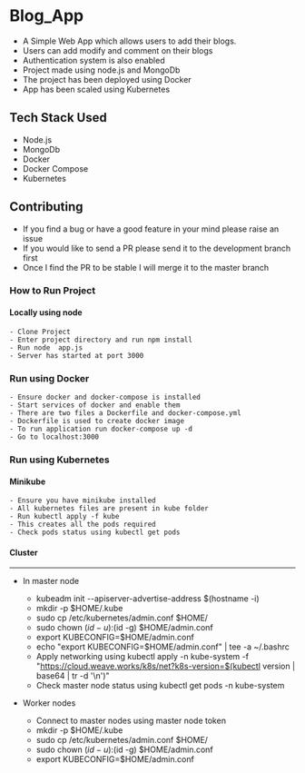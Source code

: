 # Blog_App

- A Simple Web App which allows users to add their blogs.
- Users can add modify and comment on their blogs
- Authentication system is also enabled
- Project made using node.js and MongoDb
- The project has been deployed using Docker
- App has been scaled using Kubernetes


## Tech Stack Used

- Node.js
- MongoDb
- Docker 
- Docker Compose
- Kubernetes

## Contributing 

- If you find a bug or have a good feature in your mind please raise an issue
- If you would like to send a PR please send it to the development branch first
- Once I find the PR to be stable I will merge it to the master branch

### How to Run Project

#### Locally using node
```
- Clone Project
- Enter project directory and run npm install
- Run node  app.js
- Server has started at port 3000
```

### Run using Docker
```
- Ensure docker and docker-compose is installed 
- Start services of docker and enable them
- There are two files a Dockerfile and docker-compose.yml
- Dockerfile is used to create docker image
- To run application run docker-compose up -d 
- Go to localhost:3000

```

### Run using Kubernetes

#### Minikube
```
- Ensure you have minikube installed
- All kubernetes files are present in kube folder
- Run kubectl apply -f kube 
- This creates all the pods required
- Check pods status using kubectl get pods

```

#### Cluster
----

- In master node 
    * kubeadm init --apiserver-advertise-address $(hostname -i)
    * mkdir -p $HOME/.kube
    * sudo cp /etc/kubernetes/admin.conf $HOME/
    * sudo chown $(id -u):$(id -g) $HOME/admin.conf
    * export KUBECONFIG=$HOME/admin.conf
    * echo "export KUBECONFIG=$HOME/admin.conf" | tee -a ~/.bashrc
    * Apply networking using kubectl apply -n kube-system -f \
    "https://cloud.weave.works/k8s/net?k8s-version=$(kubectl version | base64 | tr -d '\n')"
    * Check master node status using  kubectl get pods -n kube-system

- Worker nodes
    * Connect to master nodes using master node token 
    * mkdir -p $HOME/.kube
    * sudo cp /etc/kubernetes/admin.conf $HOME/
    * sudo chown $(id -u):$(id -g) $HOME/admin.conf
    * export KUBECONFIG=$HOME/admin.conf


````


